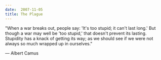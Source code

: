 ```yaml
---
date:  2007-11-05
title: The Plague
---
```

"When a war breaks out, people say: 'It's too stupid; it can't last long.' But though a war may well be 'too stupid,' that doesn't prevent its lasting. Stupidity has a knack of getting its way; as we should see if we were not always so much wrapped up in ourselves."

&mdash; Albert Camus

